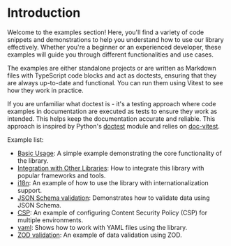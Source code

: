 # Introduction

Welcome to the examples section! Here, you'll find a variety of code snippets and demonstrations to help you understand how to use our library effectively. Whether you're a beginner or an experienced developer, these examples will guide you through different functionalities and use cases.

The examples are either standalone projects or are written as Markdown files with TypeScript code blocks and act as doctests, ensuring that they are always up-to-date and functional. You can run them using Vitest to see how they work in practice.

If you are unfamiliar what doctest is - it's a testing approach where code examples in documentation are executed as tests to ensure they work as intended. This helps keep the documentation accurate and reliable. This approach is inspired by Python's [doctest](https://docs.python.org/3/library/doctest.html) module and relies on [doc-vitest](https://github.com/ssssota/doc-vitest).

Example list:
- [Basic Usage](basic-usage.md): A simple example demonstrating the core functionality of the library.
- [Integration with Other Libraries](integration.md): How to integrate this library with popular frameworks and tools.
- [i18n](i18n.md): An example of how to use the library with internationalization support.
- [JSON Schema validation](json-schema.md): Demonstrates how to validate data using JSON Schema.
- [CSP](csp.md): An example of configuring Content Security Policy (CSP) for multiple environments.
- [yaml](yaml.md): Shows how to work with YAML files using the library.
- [ZOD validation](./zod-validate/index.md): An example of data validation using ZOD.
